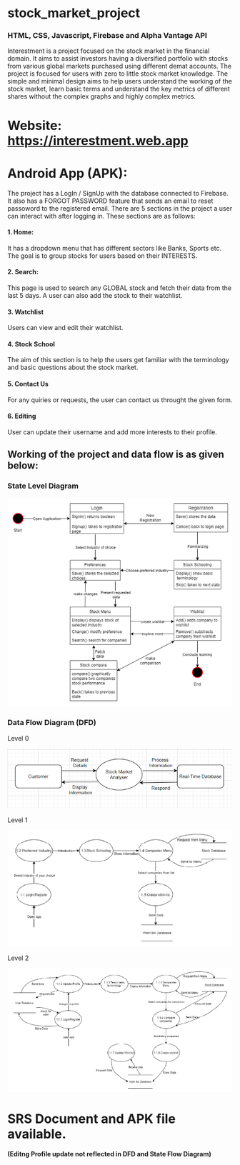 # stock_market_project

### HTML, CSS, Javascript, Firebase and Alpha Vantage API

Interestment is a project focused on the stock market in the financial domain. It aims to assist investors having a diversified portfolio with stocks from various global markets purchased using different demat accounts. The project is focused for users with zero to little stock market knowledge. The simple and minimal design aims to help users understand the working of the stock market, learn basic terms and understand the key metrics of different shares without the complex graphs and highly complex metrics.

# Website: https://interestment.web.app
# Android App (APK): 

The project has a LogIn / SignUp with the database connected to Firebase. It also has a FORGOT PASSWORD feature that sends an email to reset passoword to the registered email.
There are 5 sections in the project a user can interact with after logging in. These sections are as follows:

#### 1. Home: 
It has a dropdown menu that has different sectors like Banks, Sports etc. The goal is to group stocks for users based on their INTERESTS. 
#### 2. Search:
This page is used to search any GLOBAL stock and fetch their data from the last 5 days. A user can also add the stock to their watchlist.
#### 3. Watchlist
Users can view and edit their watchlist.
#### 4. Stock School
The aim of this section is to help the users get familiar with the terminology and basic questions about the stock market.
#### 5. Contact Us
For any quiries or requests, the user can contact us throught the given form.
#### 6. Editing
User can update their username and add more interests to their profile.

## Working of the project and data flow is as given below:

### State Level Diagram

![State Level Diagram](images/state_diagram.png)

### Data Flow Diagram (DFD)

Level 0

![DFD Level 0](images/dfd_lvl0.png)

Level 1

![DFD Level 1](images/dfd_lvl1.png)

Level 2

![DFD Level 2](images/dfd_lvl2.png)

# SRS Document and APK file available.
#### (Editng Profile update not reflected in DFD and State Flow Diagram)
